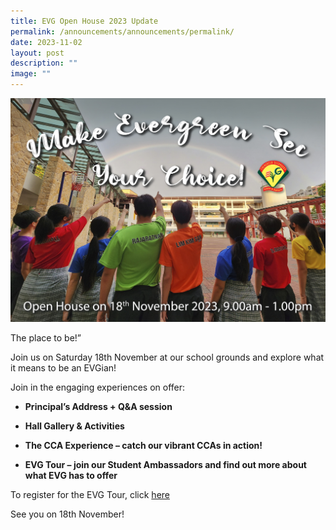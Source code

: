```yaml
---
title: EVG Open House 2023 Update
permalink: /announcements/announcements/permalink/
date: 2023-11-02
layout: post
description: ""
image: ""
---
```

![Open House 2023](/images/evg%202023%20road%20run%20full-school%20portrait%20v6%20copy%20(jpeg).jpg)

       

The place to be!”
	
Join us on Saturday 18th November at our school grounds and explore what it means to be an EVGian!

Join in the engaging experiences on offer:

* **Principal’s Address + Q&amp;A session**

* **Hall Gallery &amp; Activities**

* **The CCA Experience – catch our vibrant CCAs in action!**

* **EVG Tour – join our Student Ambassadors and find out more about what EVG has to offer**

To register for the EVG Tour, click [here](https://go.gov.sg/tourevg)


See you on 18th November!